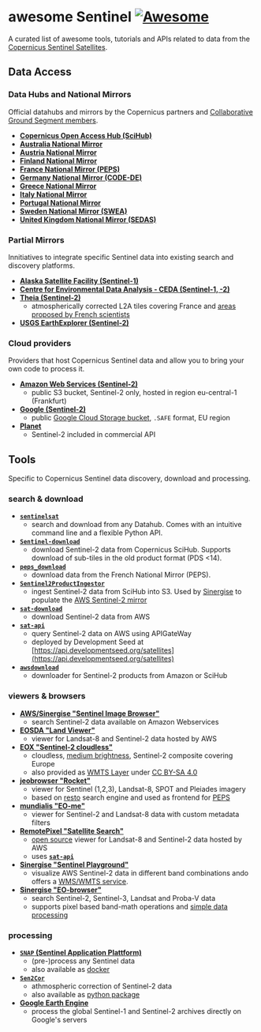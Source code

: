 # awesome Sentinel [![Awesome](https://cdn.rawgit.com/sindresorhus/awesome/d7305f38d29fed78fa85652e3a63e154dd8e8829/media/badge.svg)](https://github.com/sindresorhus/awesome)

A curated list of awesome tools, tutorials and APIs related to data from the [Copernicus Sentinel Satellites](http://www.copernicus.eu/main/sentinels).

## Data Access

### Data Hubs and National Mirrors
Official datahubs and mirrors by the Copernicus partners and [Collaborative Ground Segment members](https://sentinels.copernicus.eu/web/sentinel/missions/collaborative/national-points-of-contact).

- [**Copernicus Open Access Hub (SciHub)**](https://scihub.copernicus.eu/)
- [**Australia National Mirror**](http://www.copernicus.gov.au/)
- [**Austria National Mirror**](https://data.sentinel.zamg.ac.at/)
- [**Finland National Mirror**](https://finhub.nsdc.fmi.fi/)
- [**France National Mirror (PEPS)**](https://peps.cnes.fr/rocket/)
- [**Germany National Mirror (CODE-DE)**](https://code-de.org/)
- [**Greece National Mirror**](https://sentinels.space.noa.gr/)
- [**Italy National Mirror**](http://collaborative.mt.asi.it/)
- [**Portugal National Mirror**](https://ipsentinel.ipma.pt/dhus/#/home)
- [**Sweden National Mirror (SWEA)**](http://swea.rymdstyrelsen.se/portal/)
- [**United Kingdom National Mirror (SEDAS)**](http://sedas.satapps.org/)

### Partial Mirrors
Innitiatives to integrate specific Sentinel data into existing search and discovery platforms.

- [**Alaska Satellite Facility (Sentinel-1)**](https://www.asf.alaska.edu/sentinel/)
- [**Centre for Environmental Data Analysis - CEDA (Sentinel-1, -2)**](http://catalogue.ceda.ac.uk/search/?search_term=sentinel&return_obj=ob&search_obj=ob)
- [**Theia (Sentinel-2)**](https://theia.cnes.fr/atdistrib/rocket/#/search?collection=SENTINEL2)
  - atmospherically corrected L2A tiles covering France and [areas proposed by French scientists](http://www.cesbio.ups-tlse.fr/multitemp/?page_id=7501)
- [**USGS EarthExplorer (Sentinel-2)**](https://earthexplorer.usgs.gov/)

### Cloud providers
Providers that host Copernicus Sentinel data and allow you to bring your own code to process it.

- [**Amazon Web Services (Sentinel-2)**](http://sentinel-pds.s3-website.eu-central-1.amazonaws.com/)
  - public S3 bucket, Sentinel-2 only, hosted in region eu-central-1 (Frankfurt)
- [**Google (Sentinel-2)**](https://cloud.google.com/storage/docs/public-datasets/sentinel-2)
  - public [Google Cloud Storage bucket](https://console.cloud.google.com/storage/browser/gcp-public-data-sentinel-2/?pli=1), `.SAFE` format, EU region
- [**Planet**](https://www.planet.com/pulse/sentinel-2-and-landsat-8-data-now-available-on-the-planet-platform/)
  - Sentinel-2 included in commercial API

## Tools
Specific to Copernicus Sentinel data discovery, download and processing.

### search & download
- [**`sentinelsat`**](https://github.com/ibamacsr/sentinelsat)
  - search and download from any Datahub. Comes with an intuitive command line and a flexible Python API.
- [**`Sentinel-download`**](https://github.com/olivierhagolle/Sentinel-download)
  - download Sentinel-2 data from Copernicus SciHub. Supports download of sub-tiles in the old product format (PDS <14).
- [**`peps_download`**](https://github.com/olivierhagolle/peps_download)
  -  download data from the French National Mirror (PEPS).
- [**`Sentinel2ProductIngestor`**](https://github.com/sinergise/Sentinel2ProductIngestor)
  - ingest Sentinel-2 data from SciHub into S3. Used by [Sinergise](https://github.com/sinergise) to populate the [AWS Sentinel-2 mirror](http://sentinel-pds.s3-website.eu-central-1.amazonaws.com/)
- [**`sat-download`**](https://github.com/sat-utils/sat-download)
  - download Sentinel-2 data from AWS
- [**`sat-api`**](https://github.com/sat-utils/sat-api)
  - query Sentinel-2 data on AWS using APIGateWay
  - deployed by Development Seed at [https://api.developmentseed.org/satellites](https://api.developmentseed.org/satellites)
- [**`awsdownload`**](https://github.com/kraftek/awsdownload)
  - downloader for Sentinel-2 products from Amazon or SciHub

### viewers & browsers
- [**AWS/Sinergise "Sentinel Image Browser"**](http://sentinel-pds.s3-website.eu-central-1.amazonaws.com/browser.html)
  - search Sentinel-2 data available on Amazon Webservices
- [**EOSDA "Land Viewer"**](https://lv.eosda.com/)
  - viewer for Landsat-8 and Sentinel-2 data hosted by AWS
- [**EOX "Sentinel-2 cloudless"**](https://s2maps.eu/)
  - cloudless, [medium brightness](https://eox.at/2017/03/sentinel-2-cloudless/), Sentinel-2 composite covering Europe
  - also provided as [WMTS Layer](https://tiles.maps.eox.at/wmts/1.0.0/WMTSCapabilities.xml) under [CC BY-SA 4.0](https://creativecommons.org/licenses/by-sa/4.0/)
- [**jeobrowser "Rocket"**](https://mapshup.com/projects/rocket)
  - viewer for Sentinel (1,2,3), Landsat-8, SPOT and Pleiades imagery
  - based on [resto](https://github.com/jjrom/resto) search engine and used as frontend for [PEPS](https://peps.cnes.fr/rocket/)
- [**mundialis "EO-me"**](http://eome.mundialis.de/eome/client/index.html)
  - viewer for Sentinel-2 and Landsat-8 data with custom metadata filters
- [**RemotePixel "Satellite Search"**](https://remotepixel.ca/projects/satellitesearch.html)
  - [open source](https://github.com/RemotePixel/satellitesearch) viewer for Landsat-8 and Sentinel-2 data hosted by AWS
  - uses [**`sat-api`**](https://github.com/sat-utils/sat-api)
- [**Sinergise "Sentinel Playground"**](http://apps.sentinel-hub.com/sentinel-playground)
  - visualize AWS Sentinel-2 data in different band combinations ando offers a [WMS/WMTS service](http://www.sentinel-hub.com/apps/wms).
- [**Sinergise "EO-browser"**](http://apps.sentinel-hub.com/eo-browser/)
  - search Sentinel-2, Sentinel-3, Landsat and Proba-V data
  - supports pixel based band-math operations and [simple data processing](http://www.sentinel-hub.com/blog/eo-browser-goes-public)

### processing
- [**`SNAP` (Sentinel Application Plattform)**](http://step.esa.int/main/toolboxes/snap/)
  - (pre-)process any Sentinel data
  - also available as [docker](https://github.com/edwardpmorris/docker-snap)
- [**`Sen2Cor`**](http://step.esa.int/main/third-party-plugins-2/sen2cor/)
  - athmospheric correction of Sentinel-2 data
  - also available as [python package](https://github.com/umwilm/SEN2COR)
- [**Google Earth Engine**](https://earthengine.google.com/)
  - process the global Sentinel-1 and Sentinel-2 archives directly on Google's servers
